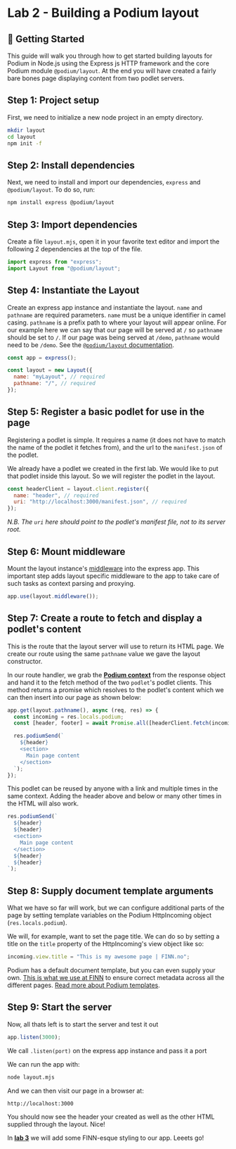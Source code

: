 # Lab 2 - Building a Podium layout

## 🚀 Getting Started

This guide will walk you through how to get started building layouts for Podium in Node.js using the Express js HTTP framework and the core Podium module `@podium/layout`. At the end you will have created a fairly bare bones page displaying content from two podlet servers.

## Step 1: Project setup

First, we need to initialize a new node project in an empty directory.

```bash
mkdir layout
cd layout
npm init -f
```

## Step 2: Install dependencies

Next, we need to install and import our dependencies, `express` and
`@podium/layout`. To do so, run:

```bash
npm install express @podium/layout
```

## Step 3: Import dependencies

Create a file `layout.mjs`, open it in your favorite text editor and import the following 2 dependencies at the top of the file.

```js
import express from "express";
import Layout from "@podium/layout";
```

## Step 4: Instantiate the Layout

Create an express app instance and instantiate the layout. `name` and `pathname` are required parameters. `name` must be a unique identifier in camel casing. `pathname` is a prefix path to where your layout will appear online. For our example here we can say that our page will be served at `/` so `pathname` should be set to `/`. If our page was being served at `/demo`, `pathname` would need to be `/demo`. See the [ `@podium/layout` documentation](https://podium-lib.io/docs/api/layout).

```js
const app = express();

const layout = new Layout({
  name: "myLayout", // required
  pathname: "/", // required
});
```

## Step 5: Register a basic podlet for use in the page

Registering a podlet is simple. It requires a name (it does not have to match the name of the podlet it fetches from), and the url to the `manifest.json` of the podlet.

We already have a podlet we created in the first lab. We would like to put that podlet inside this layout. So we will register the podlet in the layout.

```js
const headerClient = layout.client.register({
  name: "header", // required
  uri: "http://localhost:3000/manifest.json", // required
});
```

_N.B. The `uri` here should point to the podlet's manifest file, not to its server root._

## Step 6: Mount middleware

Mount the layout instance's [middleware](https://podium-lib.io/docs/api/layout#middleware) into the express app. This important step adds layout specific middleware to the app to take care of such tasks as context parsing and proxying.

```js
app.use(layout.middleware());
```

## Step 7: Create a route to fetch and display a podlet's content

This is the route that the layout server will use to return its HTML page. We create our route using the same `pathname` value we gave the layout constructor.

In our route handler, we grab the [**Podium context**](https://podium-lib.io/docs/layout/context) from the response object and hand it to the fetch method of the two `podlet`'s podlet clients. This method returns a promise which resolves to the podlet's content which we can then insert into our page as shown below:

```js
app.get(layout.pathname(), async (req, res) => {
  const incoming = res.locals.podium;
  const [header, footer] = await Promise.all([headerClient.fetch(incoming)]);

  res.podiumSend(`
    ${header}
    <section>
      Main page content
    </section>
  `);
});
```

This podlet can be reused by anyone with a link and multiple times in the same context. Adding the header above and below or many other times in the HTML will also work.

```js
res.podiumSend(`
  ${header}
  ${header}
  <section>
    Main page content
  </section>
  ${header}
  ${header}
`);
```

## Step 8: Supply document template arguments

What we have so far will work, but we can configure additional parts of the page by setting template variables on the Podium HttpIncoming object (`res.locals.podium`).

We will, for example, want to set the page title. We can do so by setting a title on the `title` property of the HttpIncoming's view object like so:

```js
incoming.view.title = "This is my awesome page | FINN.no";
```

Podium has a default document template, but you can even supply your own. [This is what we use at FINN](https://github.schibsted.io/finn/html-template) to ensure correct metadata across all the different pages. [Read more about Podium templates](https://podium-lib.io/docs/api/document).

## Step 9: Start the server

Now, all thats left is to start the server and test it out

```js
app.listen(3000);
```

We call `.listen(port)` on the express app instance and pass it a port

We can run the app with:

```bash
node layout.mjs
```

And we can then visit our page in a browser at:

```bash
http://localhost:3000
```

You should now see the header your created as well as the other HTML supplied through the layout. Nice!

In [**lab 3**](https://github.com/Paalar/your-finn-marketplace/blob/main/labs/lab3.md) we will add some FINN-esque styling to our app. Leeets go!

